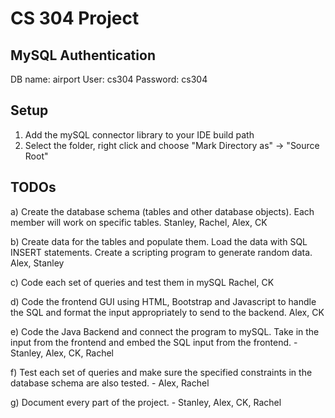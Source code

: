 # CS 304 Project

## MySQL Authentication
DB name: airport
User: cs304
Password: cs304

## Setup
1. Add the mySQL connector library to your IDE build path
2. Select the folder, right click and choose "Mark Directory as" -> "Source Root"

## TODOs

a) Create the database schema (tables and other database objects). Each member will work on specific tables. 
Stanley, Rachel, Alex, CK

b) Create data for the tables and populate them. Load the data with SQL INSERT statements. Create a scripting program to generate random data.
Alex, Stanley

c) Code each set of queries and test them in mySQL
Rachel, CK

d) Code the frontend GUI using HTML, Bootstrap and Javascript to handle the SQL and format the input appropriately to send to the backend.
Alex, CK

e) Code the Java Backend and connect the program to mySQL. Take in the input from the frontend and embed the SQL input from the frontend. 
      -     Stanley, Alex, CK, Rachel

f) Test each set of queries and make sure the specified constraints in the database schema are also tested. 
      -     Alex, Rachel

g) Document every part of the project.
      -     Stanley, Alex, CK, Rachel

